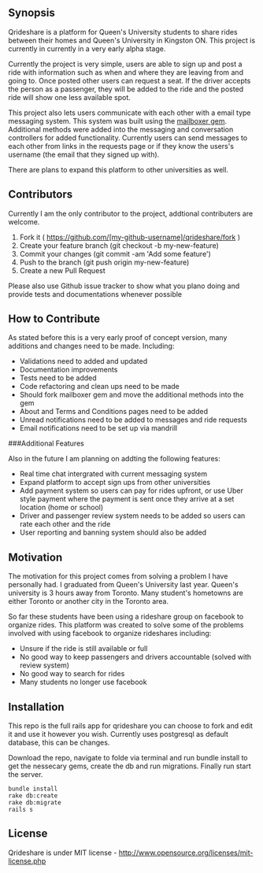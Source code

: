 ## Synopsis

Qrideshare is a platform for Queen's University students to share rides between their homes and Queen's University in Kingston ON. This project is currently in currently in a very early alpha stage. 

Currently the project is very simple, users are able to sign up and post a ride with information such as when and where they are leaving from and going to. Once posted other users can request a seat. If the driver accepts the person as a passenger, they will be added to the ride and the posted ride will show one less available spot. 

This project also lets users communicate with each other with a email type messaging system. This system was built using the [mailboxer gem](https://github.com/mailboxer/mailboxer). Additional methods were added into the messaging and conversation controllers for added functionality. Currently users can send messages to each other from links in the requests page or if they know the users's username (the email that they signed up with).                                                                                                                                                                                                                                                                                                                                                                                                                                                                                                                                                                                                                                                                                                                                                                                                            

There are plans to expand this platform to other universities as well. 

## Contributors

Currently I am the only contributor to the project, addtional contributers are welcome. 

1. Fork it ( https://github.com/[my-github-username]/qrideshare/fork )
2. Create your feature branch (git checkout -b my-new-feature)
3. Commit your changes (git commit -am 'Add some feature')
4. Push to the branch (git push origin my-new-feature)
5. Create a new Pull Request

Please also use Github issue tracker to show what you plano doing and provide tests and documentations whenever possible



## How to Contribute

As stated before this is a very early proof of concept version, many additions and changes need to be made. Including:

* Validations need to added and updated
* Documentation improvements 
* Tests need to be added
* Code refactoring and clean ups need to be made
* Should fork mailboxer gem and move the additional methods into the gem
* About and Terms and Conditions pages need to be added
* Unread notifications need to be added to messages and ride requests
* Email notifications need to be set up via mandrill


###Additional Features

Also in the future I am planning on addting the following features:

* Real time chat intergrated with current messaging system
* Expand platform to accept sign ups from other universities
* Add payment system so users can pay for rides upfront, or use Uber style payment where the payment is sent once they arrive at a set location (home or school)
* Driver and passenger review system needs to be added so users can rate each other and the ride 
* User reporting and banning system should also be added
 
## Motivation

The motivation for this project comes from solving a problem I have personally had. I graduated from Queen's University last year. Queen's university is 3 hours away from Toronto. Many student's hometowns are either Toronto or another city in the Toronto area.

So far these students have been using a rideshare group on facebook to organize rides. This platform was created to solve some of the problems involved with using facebook to organize rideshares including:

* Unsure if the ride is still available or full
* No good way to keep passengers and drivers accountable (solved with review system)
* No good way to search for rides
* Many students no longer use facebook


## Installation

This repo is the full rails app for qrideshare you can choose to fork and edit it and use it however you wish. Currently uses postgresql as default database, this can be changes.

Download the repo, navigate to folde via terminal and run bundle install to get the nessecary gems, create the db and run migrations. Finally run start the server.

 ```shell
 bundle install
 rake db:create
 rake db:migrate
 rails s
 ```
 
 

## License

Qrideshare is under MIT license - http://www.opensource.org/licenses/mit-license.php

